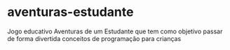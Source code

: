 # aventuras-estudante
Jogo educativo Aventuras de um Estudante que tem como objetivo passar de forma divertida conceitos de programação para crianças
